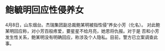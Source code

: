 # 鲍毓明回应性侵养女
4月8日，山东烟台。杰瑞集团副总裁鲍某明被指性侵“养女小芳（化名）。
对此鲍某明回应称，对小芳百般疼爱，要星星不给月亮，她恩将仇报。对于是
否和小芳发生性关系，鲍某明没有明确回应，称涉及个人隐私。目前，警方已立案调查此事。
